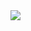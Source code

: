 <a href="https://github.com/anuraghazra/github-readme-stats">
    <img align="center" src="https://github-readme-stats.vercel.app/api?username=dqualmann&count_private=true&show_icons=true&include_all_commits=true&hide_border=true&hide_title=true&theme=default&hide=stars">
</a>

<!--
**dqualmann/dqualmann** is a ✨ _special_ ✨ repository because its `README.md` (this file) appears on your GitHub profile.

Here are some ideas to get you started:

- 🔭 I’m currently working on ...
- 🌱 I’m currently learning ...
- 👯 I’m looking to collaborate on ...
- 🤔 I’m looking for help with ...
- 💬 Ask me about ...
- 📫 How to reach me: ...
- 😄 Pronouns: ...
- ⚡ Fun fact: ...
-->
